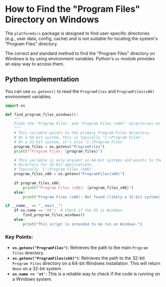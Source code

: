 # How to Find the "Program Files" Directory on Windows

The `platformdirs` package is designed to find user-specific directories (e.g., user data, config, cache) and is not suitable for locating the system's "Program Files" directory.

The correct and standard method to find the "Program Files" directory on Windows is by using environment variables. Python's `os` module provides an easy way to access them.

## Python Implementation

You can use `os.getenv()` to read the `ProgramFiles` and `ProgramFiles(x86)` environment variables.

```python
import os

def find_program_files_windows():
    """
    Finds the 'Program Files' and 'Program Files (x86)' directories on Windows.
    """
    # This variable points to the primary Program Files directory.
    # On a 64-bit system, this is typically 'C:\Program Files'.
    # On a 32-bit system, it's also 'C:\Program Files'.
    program_files = os.getenv("ProgramFiles")
    print(f"Program Files: {program_files}")

    # This variable is only present on 64-bit systems and points to the
    # directory for 32-bit applications.
    # Typically 'C:\Program Files (x86)'.
    program_files_x86 = os.getenv("ProgramFiles(x86)")
    
    if program_files_x86:
        print(f"Program Files (x86): {program_files_x86}")
    else:
        print("Program Files (x86): Not found (likely a 32-bit system).")

if __name__ == "__main__":
    if os.name == 'nt':  # Check if the OS is Windows
        find_program_files_windows()
    else:
        print("This script is intended to be run on Windows.")
```

### Key Points:

-   **`os.getenv("ProgramFiles")`**: Retrieves the path to the main `Program Files` directory.
-   **`os.getenv("ProgramFiles(x86)")`**: Retrieves the path to the 32-bit `Program Files` directory on a 64-bit Windows installation. This will return `None` on a 32-bit system.
-   **`os.name == 'nt'`**: This is a reliable way to check if the code is running on a Windows system.
